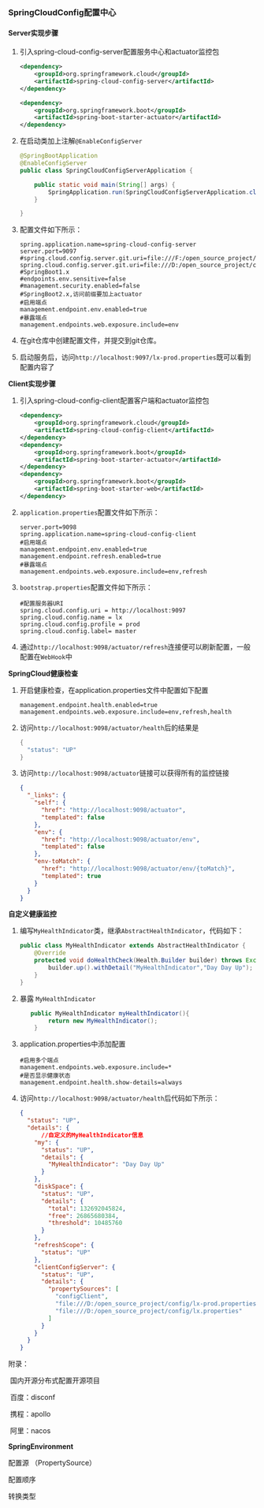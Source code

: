### SpringCloudConfig配置中心

#### Server实现步骤

1. 引入spring-cloud-config-server配置服务中心和actuator监控包

   ```xml
   <dependency>
       <groupId>org.springframework.cloud</groupId>
       <artifactId>spring-cloud-config-server</artifactId>
   </dependency>
   
   <dependency>
       <groupId>org.springframework.boot</groupId>
       <artifactId>spring-boot-starter-actuator</artifactId>
   </dependency>
   ```

2. 在启动类加上注解`@EnableConfigServer`

   ```java
   @SpringBootApplication
   @EnableConfigServer
   public class SpringCloudConfigServerApplication {
   
       public static void main(String[] args) {
           SpringApplication.run(SpringCloudConfigServerApplication.class, args);
       }
   
   }
   ```

3. 配置文件如下所示：

   ```properties
   spring.application.name=spring-cloud-config-server
   server.port=9097
   #spring.cloud.config.server.git.uri=file:///F:/open_source_project/config
   spring.cloud.config.server.git.uri=file:///D:/open_source_project/config
   #SpringBoot1.x
   #endpoints.env.sensitive=false
   #management.security.enabled=false
   #SpringBoot2.x,访问前缀要加上actuator
   #启用端点
   management.endpoint.env.enabled=true
   #暴露端点
   management.endpoints.web.exposure.include=env
   ```

4. 在git仓库中创建配置文件，并提交到git仓库。

5. 启动服务后，访问`http://localhost:9097/lx-prod.properties`既可以看到配置内容了

**Client实现步骤**

1. 引入spring-cloud-config-client配置客户端和actuator监控包

   ```xml
   <dependency>
       <groupId>org.springframework.cloud</groupId>
       <artifactId>spring-cloud-config-client</artifactId>
   </dependency>
   <dependency>
       <groupId>org.springframework.boot</groupId>
       <artifactId>spring-boot-starter-actuator</artifactId>
   </dependency>
   <dependency>
       <groupId>org.springframework.boot</groupId>
       <artifactId>spring-boot-starter-web</artifactId>
   </dependency>
   ```

2. `application.properties`配置文件如下所示：

   ```properties
   server.port=9098
   spring.application.name=spring-cloud-config-client
   #启用端点
   management.endpoint.env.enabled=true
   management.endpoint.refresh.enabled=true
   #暴露端点
   management.endpoints.web.exposure.include=env,refresh
   ```

3. `bootstrap.properties`配置文件如下所示：

   ```properties
   #配置服务器URI
   spring.cloud.config.uri = http://localhost:9097
   spring.cloud.config.name = lx
   spring.cloud.config.profile = prod
   spring.cloud.config.label= master
   ```

4. 通过`http://localhost:9098/actuator/refresh`连接便可以刷新配置，一般配置在`WebHook`中

**SpringCloud健康检查**

1. 开启健康检查，在application.properties文件中配置如下配置

   ```properties
   management.endpoint.health.enabled=true
   management.endpoints.web.exposure.include=env,refresh,health
   ```

2. 访问`http://localhost:9098/actuator/health`后的结果是

   ```java
   {
     "status": "UP"
   }
   ```

3. 访问`http://localhost:9098/actuator`链接可以获得所有的监控链接

   ```json
   {
     "_links": {
       "self": {
         "href": "http://localhost:9098/actuator",
         "templated": false
       },
       "env": {
         "href": "http://localhost:9098/actuator/env",
         "templated": false
       },
       "env-toMatch": {
         "href": "http://localhost:9098/actuator/env/{toMatch}",
         "templated": true
       }
     }
   }
   ```

**自定义健康监控**

1. 编写`MyHealthIndicator`类，继承`AbstractHealthIndicator`，代码如下：

   ```java
   public class MyHealthIndicator extends AbstractHealthIndicator {
       @Override
       protected void doHealthCheck(Health.Builder builder) throws Exception {
           builder.up().withDetail("MyHealthIndicator","Day Day Up");
       }
   }
   ```

2. 暴露 `MyHealthIndicator`

   ```java
      public MyHealthIndicator myHealthIndicator(){
           return new MyHealthIndicator();
       }
   ```

3. application.properties中添加配置

   ```properties
   #启用多个端点
   management.endpoints.web.exposure.include=*
   #是否显示健康状态
   management.endpoint.health.show-details=always
   ```

4. 访问`http://localhost:9098/actuator/health`后代码如下所示：

   ```json
   {
     "status": "UP",
     "details": {
         //自定义的MyHealthIndicator信息
       "my": {
         "status": "UP",
         "details": {
           "MyHealthIndicator": "Day Day Up"
         }
       },
       "diskSpace": {
         "status": "UP",
         "details": {
           "total": 132692045824,
           "free": 26865680384,
           "threshold": 10485760
         }
       },
       "refreshScope": {
         "status": "UP"
       },
       "clientConfigServer": {
         "status": "UP",
         "details": {
           "propertySources": [
             "configClient",
             "file:///D:/open_source_project/config/lx-prod.properties",
             "file:///D:/open_source_project/config/lx.properties"
           ]
         }
       }
     }
   }
   ```

   

附录：

​	国内开源分布式配置开源项目

​	百度：disconf

​	携程：apollo

​	阿里：nacos

**SpringEnvironment**

配置源 （PropertySource）

配置顺序

转换类型